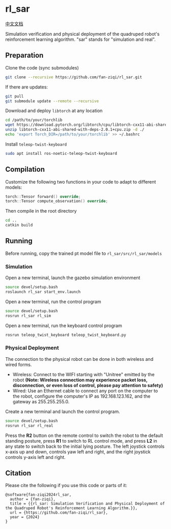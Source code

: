 # rl_sar

[中文文档](README_CN.md)

Simulation verification and physical deployment of the quadruped robot's reinforcement learning algorithm. "sar" stands for "simulation and real".

## Preparation

Clone the code (sync submodules)

```bash
git clone --recursive https://github.com/fan-ziqi/rl_sar.git
```

If there are updates:

```bash
git pull
git submodule update --remote --recursive
```

Download and deploy `libtorch` at any location

```bash
cd /path/to/your/torchlib
wget https://download.pytorch.org/libtorch/cpu/libtorch-cxx11-abi-shared-with-deps-2.0.1%2Bcpu.zip
unzip libtorch-cxx11-abi-shared-with-deps-2.0.1+cpu.zip -d ./
echo 'export Torch_DIR=/path/to/your/torchlib' >> ~/.bashrc
```

Install `teleop-twist-keyboard`

```bash
sudo apt install ros-noetic-teleop-twist-keyboard
```

## Compilation

Customize the following two functions in your code to adapt to different models:

```cpp
torch::Tensor forward() override;
torch::Tensor compute_observation() override;
```

Then compile in the root directory

```bash
cd ..
catkin build
```

## Running

Before running, copy the trained pt model file to `rl_sar/src/rl_sar/models`

### Simulation

Open a new terminal, launch the gazebo simulation environment

```bash
source devel/setup.bash
roslaunch rl_sar start_env.launch
```

Open a new terminal, run the control program

```bash
source devel/setup.bash
rosrun rl_sar rl_sim
```

Open a new terminal, run the keyboard control program

```bash
rosrun teleop_twist_keyboard teleop_twist_keyboard.py
```

### Physical Deployment

The connection to the physical robot can be done in both wireless and wired forms.

- Wireless: Connect to the WIFI starting with "Unitree" emitted by the robot **(Note: Wireless connection may experience packet loss, disconnection, or even loss of control, please pay attention to safety)**
- Wired: Use an Ethernet cable to connect any port on the computer to the robot, configure the computer's IP as 192.168.123.162, and the gateway as 255.255.255.0.

Create a new terminal and launch the control program.

```bash
source devel/setup.bash
rosrun rl_sar rl_real
```

Press the **R2** button on the remote control to switch the robot to the default standing posture, press **R1** to switch to RL control mode, and press **L2** in any state to switch back to the initial lying posture. The left joystick controls x-axis up and down, controls yaw left and right, and the right joystick controls y-axis left and right.

## Citation

Please cite the following if you use this code or parts of it:

```
@software{fan-ziqi2024rl_sar,
  author = {fan-ziqi},
  title = {{rl_sar: Simulation Verification and Physical Deployment of the Quadruped Robot's Reinforcement Learning Algorithm.}},
  url = {https://github.com/fan-ziqi/rl_sar},
  year = {2024}
}
```